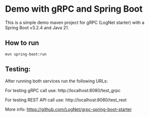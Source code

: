 # Demo with gRPC and Spring Boot 

This is a simple demo maven project for gRPC (LogNet starter) with a Spring Boot v3.2.4 and Java 21.

## How to run

```
mvn spring-boot:run 

```
## Testing:

After running both services
run the following URLs:

For testing gRPC call use:
http://localhost:8080/test_grpc

For testing REST API call use:
http://localhost:8080/test_rest

More info: 
https://github.com/LogNet/grpc-spring-boot-starter


